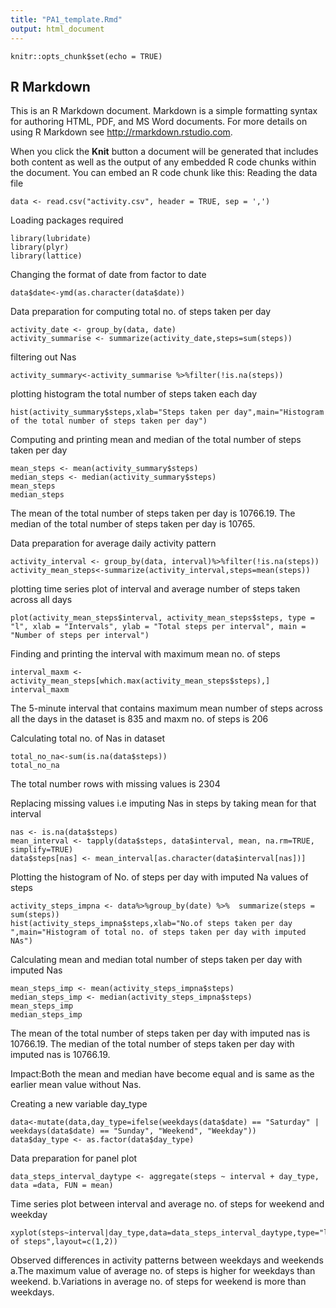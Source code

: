 ```yaml
---
title: "PA1_template.Rmd"
output: html_document
---
```

```{r setup, include=FALSE}
knitr::opts_chunk$set(echo = TRUE)
```



## R Markdown

This is an R Markdown document. Markdown is a simple formatting syntax for authoring HTML, PDF, and MS Word documents. For more details on using R Markdown see <http://rmarkdown.rstudio.com>.

When you click the **Knit** button a document will be generated that includes both content as well as the output of any embedded R code chunks within the document. You can embed an R code chunk like this:
Reading the data file
```{r assignment1 echo=TRUE}
data <- read.csv("activity.csv", header = TRUE, sep = ',')
```
Loading packages required
```{r  echo=TRUE}
library(lubridate)
library(plyr)
library(lattice)
```
Changing the format of date from factor to date 
```{r  echo=TRUE}
data$date<-ymd(as.character(data$date))
```
Data preparation for computing total no. of steps taken per day
```{r  echo=TRUE}
activity_date <- group_by(data, date)
activity_summarise <- summarize(activity_date,steps=sum(steps))
```
filtering out Nas
```{r  echo=TRUE}
activity_summary<-activity_summarise %>%filter(!is.na(steps))
```
plotting histogram the total number of steps taken each day
```{r plots1  echo=TRUE}
hist(activity_summary$steps,xlab="Steps taken per day",main="Histogram of the total number of steps taken per day")
```
Computing and printing mean and median of the total number of steps taken per day
```{r  echo=TRUE}
mean_steps <- mean(activity_summary$steps)
median_steps <- median(activity_summary$steps)
mean_steps
median_steps
```
The mean of the total number of steps taken per day is 10766.19.
The median of the total number of steps taken per day is 10765.

Data preparation for average daily activity pattern
```{r  echo=TRUE}
activity_interval <- group_by(data, interval)%>%filter(!is.na(steps))
activity_mean_steps<-summarize(activity_interval,steps=mean(steps))
```
plotting time series plot of interval and  average number of steps taken across all days
```{r plots2 echo=TRUE}
plot(activity_mean_steps$interval, activity_mean_steps$steps, type = "l", xlab = "Intervals", ylab = "Total steps per interval", main = "Number of steps per interval")
```

Finding and printing the interval with maximum mean no. of steps
```{r  echo=TRUE}
interval_maxm <- activity_mean_steps[which.max(activity_mean_steps$steps),]
interval_maxm
```
The 5-minute interval that contains maximum mean number of steps across all the days in the dataset is 835 and maxm no. of steps is 206

Calculating total no. of Nas in dataset
```{r  echo=TRUE}
total_no_na<-sum(is.na(data$steps))
total_no_na
```
The total number rows with missing values is 2304

Replacing missing values i.e imputing Nas in steps by taking mean for that interval
```{r  echo=TRUE}
nas <- is.na(data$steps)
mean_interval <- tapply(data$steps, data$interval, mean, na.rm=TRUE, simplify=TRUE)
data$steps[nas] <- mean_interval[as.character(data$interval[nas])]
```

Plotting the histogram of No. of steps per day with imputed Na values of steps
```{r plots3 echo=TRUE}
activity_steps_impna <- data%>%group_by(date) %>%  summarize(steps = sum(steps))
hist(activity_steps_impna$steps,xlab="No.of steps taken per day ",main="Histogram of total no. of steps taken per day with imputed NAs")
```

Calculating mean and median total number of steps taken per day with imputed Nas
```{r  echo=TRUE}
mean_steps_imp <- mean(activity_steps_impna$steps)
median_steps_imp <- median(activity_steps_impna$steps)
mean_steps_imp
median_steps_imp
```
The mean of the total number of steps  taken per day with imputed nas is 10766.19.
The median of the total number of steps taken per day with imputed nas is 10766.19.

Impact:Both the mean and median have become equal and is same as the earlier mean value without Nas.

Creating a new variable day_type
```{r  echo=TRUE}
data<-mutate(data,day_type=ifelse(weekdays(data$date) == "Saturday" | weekdays(data$date) == "Sunday", "Weekend", "Weekday"))
data$day_type <- as.factor(data$day_type)
```
Data preparation for panel plot
```{r  echo=TRUE}
data_steps_interval_daytype <- aggregate(steps ~ interval + day_type, data =data, FUN = mean)
```
Time series plot between interval and average no. of steps for weekend and weekday
```{r plots4 echo=TRUE}
xyplot(steps~interval|day_type,data=data_steps_interval_daytype,type="l",lwd=1,xlab="Interval",ylab="Avg.no. of steps",layout=c(1,2))

```
Observed differences in activity patterns between weekdays and weekends
a.The maximum value of average no. of steps is higher for weekdays than weekend.
b.Variations in average no. of steps for weekend is more than weekdays.


